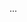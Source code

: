 <panel type="success" header="Can explain cloud computing :star::star::star::star:" expandable expanded no-close>

<panel type="success" header="Can distinguish between IaaS, PaaS, and SaaS :star::star::star::star:" expandable>
  <include src="../../book/reuse/cloudComputing/services/full.md" />
  <panel header=":trophy: Evidence" expanded>

...

  </panel>
</panel>

</panel>
